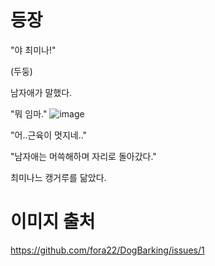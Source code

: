 # 등장
"야 최미나!"

(두둥)

남자애가 말했다.

"뭐 임마."
![image](https://user-images.githubusercontent.com/48875566/102581341-b4fc9b00-4143-11eb-9b9a-feff8450fe79.png)

"어..근육이 멋지네.."

"남자애는 머쓱해하며 자리로 돌아갔다."

최미나느 캥거루를 닮았다.

# 이미지 출처

https://github.com/fora22/DogBarking/issues/1
